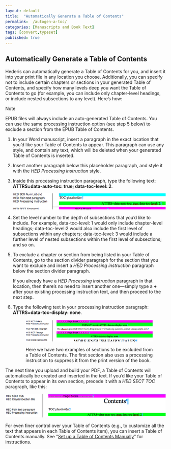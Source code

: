 ```yaml
---
layout: default
title:  "Automatically Generate a Table of Contents"
permalink:  /autogen-a-toc/
categories: [Manuscripts and Book Text]
tags: [convert,typeset]
published: true
---
```


<section data-type="chapter" class="hsecchapter" data-hederis-type="hsecchapter" id="autogen-a-toc" data-pi-attrs="id: autogen-a-toc; data-tags: convert,typeset;" role="doc-chapter" data-tags="convert,typeset" data-author-name=" " data-book-title=" " title="Automatically Generate a Table of Contents"><h1 data-hederis-type="hblkchaptitle" class="hblkchaptitle" id="p90O6VQ8o">Automatically Generate a Table of Contents</h1>
    <p class="hblkp" data-hederis-type="hblkp" id="pG9x2nyIM">Hederis can automatically generate a Table of Contents for you, and insert it into your print file in any location you choose. Additionally, you can specify not to include certain chapters or sections in your generated Table of Contents, and specify how many levels deep you want the Table of Contents to go (for example, you can include only chapter-level headings, or include nested subsections to any level). Here&#8217;s how:</p>
    <aside class="hwprbox box" data-hederis-type="hwprbox" id="pQY1pPJGW" data-type="sidebar"><p class="hblktype" data-hederis-type="hblktype" id="pGwWyQZwm">Note</p>
    <p class="hblkp" data-hederis-type="hblkp" id="pexJkgENR">EPUB files will always include an auto-generated Table of Contents. You can use the same processing instruction option (see step 5 below) to exclude a section from the EPUB Table of Contents.</p>
    </aside>
    <ol class="hwprnumlist" data-hederis-type="hwprnumlist" id="pFfHsBCtp"><li class="hblkoli" data-hederis-type="hblkoli" id="lizw3Onk9l"><p class="hblkoli" data-hederis-type="hblklip" id="p3ThqfbkP">In your Word manuscript, insert a paragraph in the exact location that you&#8217;d like your Table of Contents to appear. This paragraph can use any style, and contain any text, which will be deleted when your generated Table of Contents is inserted.</p></li>
    <li class="hblkoli" data-hederis-type="hblkoli" id="li6C1JElEE"><p class="hblkoli" data-hederis-type="hblklip" id="pZWPCkNxM">Insert another paragraph below this placeholder paragraph, and style it with the <span class="Emphasis" id="prTBoqPKl"><em class="hspanem" data-hederis-type="hspanem" id="pAFd7zuJW">HED Processing instruction</em></span> style.</p></li>
    <li class="hblkoli" data-hederis-type="hblkoli" id="liPrD8ALXB"><p class="hblkoli" data-hederis-type="hblklip" id="p0SacIn5h">Inside this processing instruction paragraph, type the following text: <strong class="hspanstrong" data-hederis-type="hspanstrong" id="pyivR6rC1">ATTRS=data-auto-toc: true; data-toc-level: 2</strong>. </p><img data-hederis-type="hblkimg" class="hblkimg" id="p1hNE2MYW" src="/images/tocplaceholder.png" data-img-src="tocplaceholder.png"/>
    </li>
    <li class="hblkoli" data-hederis-type="hblkoli" id="lixiXrDQ9C"><p class="hblkoli" data-hederis-type="hblklip" id="pni28J1yf">Set the level number to the depth of subsections that you&#8217;d like to include. For example, data-toc-level: 1 would only include chapter-level headings; data-toc-level:2 would also include the first level of subsections within any chapters; data-toc-level: 3 would include a further level of nested subsections within the first level of subsections; and so on.</p></li>
    <li class="hblkoli" data-hederis-type="hblkoli" id="lij9NCMZzK"><p class="hblkoli" data-hederis-type="hblklip" id="pzTMMC1G6">To exclude a chapter or section from being listed in your Table of Contents, go to the section divider paragraph for the section that you want to exclude and insert a <span class="Emphasis" id="pSIPhEWGI"><em class="hspanem" data-hederis-type="hspanem" id="p8iJtYlWV">HED Processing instruction</em></span> paragraph below the section divider paragraph. </p><p class="hblklicont" data-hederis-type="hblklicont" id="p5tVYq8YJ">If you already have a <span class="Emphasis" id="pepKVIjT9"><em class="hspanem" data-hederis-type="hspanem" id="pdeo1fZoX">HED Processing instruction</em></span> paragraph in that location, then there&#8217;s no need to insert another one&#8212;simply type a <strong class="hspanstrong" data-hederis-type="hspanstrong" id="pUD5Z547n">+</strong> after your existing processing instruction text, and then proceed to the next step.</p>
    </li>
    <li class="hblkoli" data-hederis-type="hblkoli" id="litpuDM6JS"><p class="hblkoli" data-hederis-type="hblklip" id="pfOM5RJd5">Type the following text in your processing instruction paragraph: <strong class="hspanstrong" data-hederis-type="hspanstrong" id="ptkrq0Iof">ATTRS=data-toc-display: none</strong>.</p><figure class="hwprfig" data-hederis-type="hwprfig" id="pnAA8DUUe"><img data-hederis-type="hblkimg" class="hblkimg" id="p4UHN6BLS" src="/images/tocexclude.png" data-img-src="tocexclude.png"/>
    <p class="hblkcaption" data-hederis-type="hblkcaption" id="pPlXaL5wT">Here we have two examples of sections to be excluded from a Table of Contents. The first section also uses a processing instruction to suppress it from the print version of the book.</p>
    </figure>
    </li>
    </ol>
    <p class="hblkp" data-hederis-type="hblkp" id="pjAheSDrg">The next time you upload and build your PDF, a Table of Contents will automatically be created and inserted in the text. If you&#8217;d like your Table of Contents to appear in its own section, precede it with a <span class="Emphasis" id="pqSwXTtGV"><em class="hspanem" data-hederis-type="hspanem" id="pUVlFUsn2">HED SECT TOC</em></span> paragraph, like this:</p>
    <img data-hederis-type="hblkimg" class="hblkimg" id="p9efVjbaM" src="/images/tocsection.png" data-img-src="tocsection.png"/>
    <p class="hblkp" data-hederis-type="hblkp" id="phNwlA5gI">For even finer control over your Table of Contents (e.g., to customize all the text that appears in each Table of Contents item), you can insert a Table of Contents manually. See &#8220;<a href="{% post_url 2019-10-21-20-SetupaTableofContentsManually %}" id="pQ5Ix8wwb"><span class="Hyperlink" id="pAdLupSwo">Set up a Table of Contents Manually</span></a>&#8221; for instructions.</p>
    </section>
    